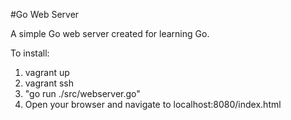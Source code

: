#Go Web Server

A simple Go web server created for learning Go.

To install:

1. vagrant up
2. vagrant ssh
3. "go run ./src/webserver.go"
4. Open your browser and navigate to localhost:8080/index.html
